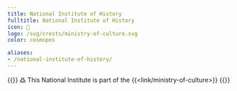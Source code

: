 ```yaml
---
title: National Institute of History
fulltitle: National Institute of History
icon: 🏢
logo: /svg/crests/ministry-of-culture.svg
color: cosmopos

aliases:
- /national-institute-of-history/
---
```

{{<note>}}
߷ This National Institute is part of the {{<link/ministry-of-culture>}}
{{</note>}}